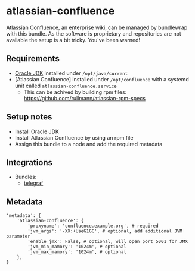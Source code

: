# atlassian-confluence

Atlassian Confluence, an enterprise wiki, can be managed by bundlewrap with this bundle.
As the software is proprietary and repositories are not available the setup is a bit tricky. You've been warned!

## Requirements

* [Oracle JDK](https://gist.github.com/rullmann/e909ec68b66ac711bf441188dbea93c0) installed under `/opt/java/current`
* [Atlassian Confluence] installed under `/opt/confluence` with a systemd unit called `atlassian-confluence.service`
  * This can be achived by building rpm files: https://github.com/rullmann/atlassian-rpm-specs

## Setup notes

* Install Oracle JDK
* Install Atlassian Confluence by using an rpm file
* Assign this bundle to a node and add the required metadata

## Integrations

* Bundles:
  * [telegraf](https://github.com/rullmann/bundlewrap-telegraf)

## Metadata

    'metadata': {
        'atlassian-confluence': {
            'proxyname': 'confluence.example.org', # required
            'jvm_args': '-XX:+UseG1GC', # optional, add additional JVM parameter
            'enable_jmx': False, # optional, will open port 5001 for JMX
            'jvm_min_mamory': '1024m', # optional
            'jvm_max_mamory': '1024m', # optional
        },
    }
